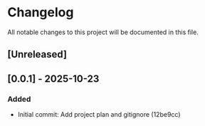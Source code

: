 # Changelog

All notable changes to this project will be documented in this file.

## [Unreleased]

## [0.0.1] - 2025-10-23

### Added
- Initial commit: Add project plan and gitignore (12be9cc)
